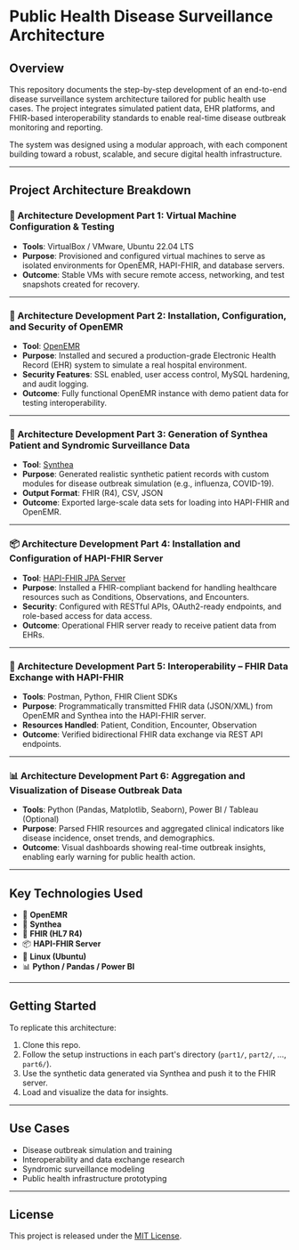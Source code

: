 
# Public Health Disease Surveillance Architecture

## Overview

This repository documents the step-by-step development of an end-to-end disease surveillance system architecture tailored for public health use cases. The project integrates simulated patient data, EHR platforms, and FHIR-based interoperability standards to enable real-time disease outbreak monitoring and reporting.

The system was designed using a modular approach, with each component building toward a robust, scalable, and secure digital health infrastructure.

---

## Project Architecture Breakdown

### 🧱 Architecture Development Part 1: Virtual Machine Configuration & Testing

- **Tools**: VirtualBox / VMware, Ubuntu 22.04 LTS
- **Purpose**: Provisioned and configured virtual machines to serve as isolated environments for OpenEMR, HAPI-FHIR, and database servers.
- **Outcome**: Stable VMs with secure remote access, networking, and test snapshots created for recovery.

---

### 🏥 Architecture Development Part 2: Installation, Configuration, and Security of OpenEMR

- **Tool**: [OpenEMR](https://www.open-emr.org/)
- **Purpose**: Installed and secured a production-grade Electronic Health Record (EHR) system to simulate a real hospital environment.
- **Security Features**: SSL enabled, user access control, MySQL hardening, and audit logging.
- **Outcome**: Fully functional OpenEMR instance with demo patient data for testing interoperability.

---

### 🧬 Architecture Development Part 3: Generation of Synthea Patient and Syndromic Surveillance Data

- **Tool**: [Synthea](https://github.com/synthetichealth/synthea)
- **Purpose**: Generated realistic synthetic patient records with custom modules for disease outbreak simulation (e.g., influenza, COVID-19).
- **Output Format**: FHIR (R4), CSV, JSON
- **Outcome**: Exported large-scale data sets for loading into HAPI-FHIR and OpenEMR.

---

### 📦 Architecture Development Part 4: Installation and Configuration of HAPI-FHIR Server

- **Tool**: [HAPI-FHIR JPA Server](https://hapifhir.io/)
- **Purpose**: Installed a FHIR-compliant backend for handling healthcare resources such as Conditions, Observations, and Encounters.
- **Security**: Configured with RESTful APIs, OAuth2-ready endpoints, and role-based access for data access.
- **Outcome**: Operational FHIR server ready to receive patient data from EHRs.

---

### 🔄 Architecture Development Part 5: Interoperability – FHIR Data Exchange with HAPI-FHIR

- **Tools**: Postman, Python, FHIR Client SDKs
- **Purpose**: Programmatically transmitted FHIR data (JSON/XML) from OpenEMR and Synthea into the HAPI-FHIR server.
- **Resources Handled**: Patient, Condition, Encounter, Observation
- **Outcome**: Verified bidirectional FHIR data exchange via REST API endpoints.

---

### 📊 Architecture Development Part 6: Aggregation and Visualization of Disease Outbreak Data

- **Tools**: Python (Pandas, Matplotlib, Seaborn), Power BI / Tableau (Optional)
- **Purpose**: Parsed FHIR resources and aggregated clinical indicators like disease incidence, onset trends, and demographics.
- **Outcome**: Visual dashboards showing real-time outbreak insights, enabling early warning for public health action.

---

## Key Technologies Used

- 🧰 **OpenEMR**
- 🧪 **Synthea**
- 🔁 **FHIR (HL7 R4)**
- 📦 **HAPI-FHIR Server**
- 🐧 **Linux (Ubuntu)**
- 📊 **Python / Pandas / Power BI**

---

## Getting Started

To replicate this architecture:

1. Clone this repo.
2. Follow the setup instructions in each part's directory (`part1/`, `part2/`, ..., `part6/`).
3. Use the synthetic data generated via Synthea and push it to the FHIR server.
4. Load and visualize the data for insights.

---

## Use Cases

- Disease outbreak simulation and training
- Interoperability and data exchange research
- Syndromic surveillance modeling
- Public health infrastructure prototyping

---

## License

This project is released under the [MIT License](LICENSE).
